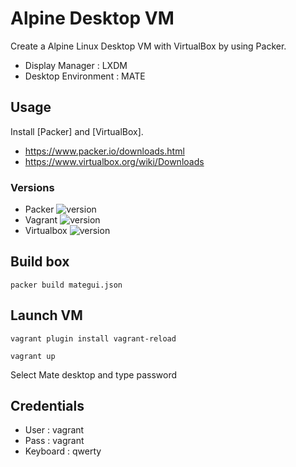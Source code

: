 # Alpine Desktop VM

Create a Alpine Linux Desktop VM with VirtualBox by using Packer.

- Display Manager : LXDM
- Desktop Environment : MATE

## Usage

Install [Packer] and [VirtualBox].

* https://www.packer.io/downloads.html
* https://www.virtualbox.org/wiki/Downloads

### Versions
- Packer ![version](https://img.shields.io/badge/version-1.5.4-blue)
- Vagrant ![version](https://img.shields.io/badge/version-2.2.7-blue)
- Virtualbox ![version](https://img.shields.io/badge/version-5.2.34-blue)

## Build box
```packer build mategui.json```

## Launch VM
```vagrant plugin install vagrant-reload```

```vagrant up```

Select Mate desktop and type password

## Credentials
- User : vagrant
- Pass : vagrant
- Keyboard : qwerty
